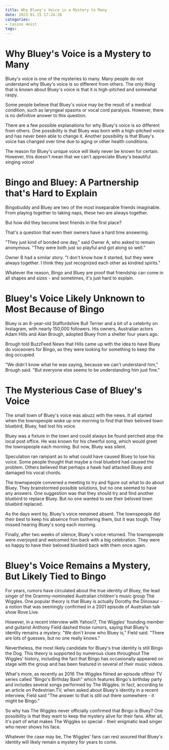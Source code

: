 ```yaml
---
title: Why Bluey's Voice is a Mystery to Many
date: 2023-01-15 17:24:18
categories:
- Casino Heist
tags:
---
```



#  Why Bluey's Voice is a Mystery to Many

Bluey's voice is one of the mysteries to many. Many people do not understand why Bluey's voice is so different from others. The only thing that is known about Bluey's voice is that it is high-pitched and somewhat raspy.

Some people believe that Bluey's voice may be the result of a medical condition, such as laryngeal spasms or vocal cord paralysis. However, there is no definitive answer to this question.

There are a few possible explanations for why Bluey's voice is so different from others. One possibility is that Bluey was born with a high-pitched voice and has never been able to change it. Another possibility is that Bluey's voice has changed over time due to aging or other health conditions.

The reason for Bluey's unique voice will likely never be known for certain. However, this doesn't mean that we can't appreciate Bluey's beautiful singing voice!

#  Bingo and Bluey: A Partnership that's Hard to Explain

Bingobuddy and Bluey are two of the most inseparable friends imaginable. From playing together to taking naps, these two are always together.

But how did they become best friends in the first place?

That's a question that even their owners have a hard time answering.

"They just kind of bonded one day," said Owner A, who asked to remain anonymous. "They were both just so playful and got along so well."

Owner B had a similar story. "I don't know how it started, but they were always together. I think they just recognized each other as kindred spirits."

Whatever the reason, Bingo and Bluey are proof that friendship can come in all shapes and sizes - and sometimes, it's just hard to explain.

#  Bluey's Voice Likely Unknown to Most Because of Bingo

Bluey is an 8-year-old Staffordshire Bull Terrier and a bit of a celebrity on Instagram, with nearly 150,000 followers. His owners, Australian actors Adam Hills and Alan Brough, adopted Bluey from a shelter four years ago.

Brough told BuzzFeed News that Hills came up with the idea to have Bluey do voiceovers for Bingo, as they were looking for something to keep the dog occupied.

"We didn't know what he was saying, because we can't understand him," Brough said. "But everyone else seems to be understanding him just fine."

#  The Mysterious Case of Bluey's Voice

The small town of Bluey's voice was abuzz with the news. It all started when the townspeople woke up one morning to find that their beloved town bluebird, Bluey, had lost his voice.

Bluey was a fixture in the town and could always be found perched atop the local post office. He was known for his cheerful song, which would greet the townspeople each morning. But now, Bluey was silent.

Speculation ran rampant as to what could have caused Bluey to lose his voice. Some people thought that maybe a rival bluebird had caused the problem. Others believed that perhaps a hawk had attacked Bluey and damaged his vocal chords.

The townspeople convened a meeting to try and figure out what to do about Bluey. They brainstormed possible solutions, but no one seemed to have any answers. One suggestion was that they should try and find another bluebird to replace Bluey. But no one wanted to see their beloved town bluebird replaced.

As the days went by, Bluey's voice remained absent. The townspeople did their best to keep his absence from bothering them, but it was tough. They missed hearing Bluey's song each morning.

Finally, after two weeks of silence, Bluey's voice returned. The townspeople were overjoyed and welcomed him back with a big celebration. They were so happy to have their beloved bluebird back with them once again.

#  Bluey's Voice Remains a Mystery, But Likely Tied to Bingo

For years, rumors have circulated about the true identity of Bluey, the lead singer of the Grammy-nominated Australian children's music group The Wiggles. One popular theory is that Bluey is actually Dorothy the Dinosaur - a notion that was seemingly confirmed in a 2001 episode of Australian talk show Rove Live.

However, in a recent interview with Yahoo!7, The Wiggles' founding member and guitarist Anthony Field dashed those rumors, saying that Bluey's identity remains a mystery. "We don't know who Bluey is," Field said. "There are lots of guesses, but no one really knows."

Nevertheless, the most likely candidate for Bluey's true identity is still Bingo the Dog. This theory is supported by numerous clues throughout The Wiggles' history, including the fact that Bingo has occasionally appeared on stage with the group and has been featured in several of their music videos.

What's more, as recently as 2016 The Wiggles filmed an episode oftheir TV series called "Bingo's Birthday Bash" which features Bingo's birthday party and includes several songs performed by The Wiggles. In fact, according to an article on Pedestrian.TV, when asked about Bluey's identity in a recent interview, Field said "The answer to that is still out there somewhere - it might be Bingo."

So why has The Wiggles never officially confirmed that Bingo is Bluey? One possibility is that they want to keep the mystery alive for their fans. After all, it's part of what makes The Wiggles so special - their enigmatic lead singer who never shows his face.

Whatever the case may be, The Wiggles' fans can rest assured that Bluey's identity will likely remain a mystery for years to come.
